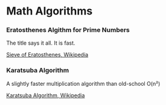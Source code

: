 Math Algorithms
============================

### Eratosthenes Algithm for Prime Numbers
The title says it all. It is fast.

[Sieve of Eratosthenes, Wikipedia](https://en.wikipedia.org/wiki/Sieve_of_Eratosthenes)

### Karatsuba Algorithm
A slightly faster multiplication algorithm than old-school O(n²)

[Karatsuba Algorithm, Wikipedia](https://en.wikipedia.org/wiki/Karatsuba_algorithm)
